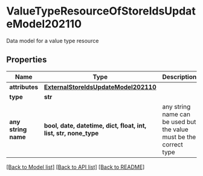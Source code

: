 # ValueTypeResourceOfStoreIdsUpdateModel202110

Data model for a value type resource

## Properties
Name | Type | Description | Notes
------------ | ------------- | ------------- | -------------
**attributes** | [**ExternalStoreIdsUpdateModel202110**](ExternalStoreIdsUpdateModel202110.md) |  | [optional] 
**type** | **str** |  | [optional] 
**any string name** | **bool, date, datetime, dict, float, int, list, str, none_type** | any string name can be used but the value must be the correct type | [optional]

[[Back to Model list]](../README.md#documentation-for-models) [[Back to API list]](../README.md#documentation-for-api-endpoints) [[Back to README]](../README.md)


